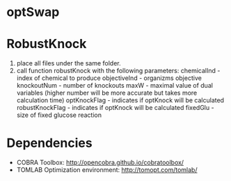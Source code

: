 optSwap
=======

RobustKnock
=======

1. place all files under the same folder.
2. call function robustKnock with the following parameters:
chemicalInd - index of chemical to produce
objectiveInd - organizms objective
knockoutNum - number of knockouts
maxW - maximal value of dual variables (higher number will be more
accurate but takes more calculation time)
optKnockFlag - indicates if optKnock will be calculated
robustKnockFlag - indicates if optKnock will be calculated
fixedGlu - size of fixed glucose reaction

Dependencies
=========

- COBRA Toolbox: http://opencobra.github.io/cobratoolbox/
- TOMLAB Optimization environment: http://tomopt.com/tomlab/
